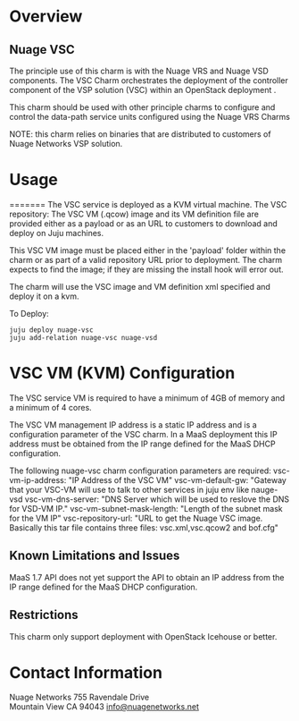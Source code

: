 # Overview

Nuage VSC
------------------

The principle use of this charm is with the Nuage VRS and Nuage VSD components. The VSC Charm orchestrates the deployment of the controller component of the VSP solution (VSC) within an OpenStack deployment .

This charm should be used with other principle charms to configure and control the data-path service units configured using the Nuage VRS Charms

NOTE: this charm relies on binaries that are distributed to customers of Nuage Networks VSP solution.

# Usage
=======
The VSC service is deployed as a KVM virtual machine. 
The VSC repository: The VSC VM (.qcow) image and its VM definition file are provided either as a payload or as an URL to customers to download and deploy on Juju machines.

This VSC VM image must be placed either in the 'payload' folder within the charm or as part of a valid repository URL prior 
to deployment.  The charm expects to find the image; if they are missing the install hook will error out.

The charm will use the VSC image and VM definition xml specified and deploy it on a kvm.

To Deploy:

    juju deploy nuage-vsc
	juju add-relation nuage-vsc nuage-vsd
	
# VSC VM (KVM) Configuration
The VSC service VM is required to have a minimum of 4GB of memory and a minimum of 4 cores. 

The VSC VM management IP address is a static IP address and is a configuration parameter of the VSC charm. 
In a MaaS deployment this IP address must be obtained from the IP range defined for the MaaS DHCP configuration.

The following nuage-vsc charm configuration parameters are required:
  vsc-vm-ip-address: "IP Address of the VSC VM"
  vsc-vm-default-gw: "Gateway that your VSC-VM will use to talk to other services in juju env like nauge-vsd
  vsc-vm-dns-server: "DNS Server which will be used to reslove the DNS for VSD-VM IP."
  vsc-vm-subnet-mask-length: "Length of the subnet mask for the VM IP"
  vsc-repository-url: "URL to get the Nuage VSC image. Basically this tar file contains three files: vsc.xml,vsc.qcow2 and bof.cfg"
 

## Known Limitations and Issues
MaaS 1.7 API does not yet support the API to obtain an IP address from the IP range defined for the MaaS DHCP configuration.

## Restrictions
This charm only support deployment with OpenStack Icehouse or better.

# Contact Information
Nuage Networks
755 Ravendale Drive                                  
Mountain View CA 94043
info@nuagenetworks.net


